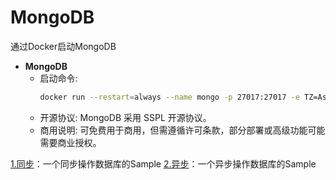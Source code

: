 # MongoDB

通过Docker启动MongoDB

- **MongoDB**
  - 启动命令:
    ```bash
    docker run --restart=always --name mongo -p 27017:27017 -e TZ=Asia/Shanghai --privileged=true -e MONGO_INITDB_ROOT_USERNAME=mongo -e MONGO_INITDB_ROOT_PASSWORD=mongo -d mongo:latest
    ```
  - 开源协议: MongoDB 采用 SSPL 开源协议。
  - 商用说明: 可免费用于商用，但需遵循许可条款，部分部署或高级功能可能需要商业授权。

[1.同步](1.同步.py)：一个同步操作数据库的Sample
[2.异步](2.异步.py)：一个异步操作数据库的Sample
